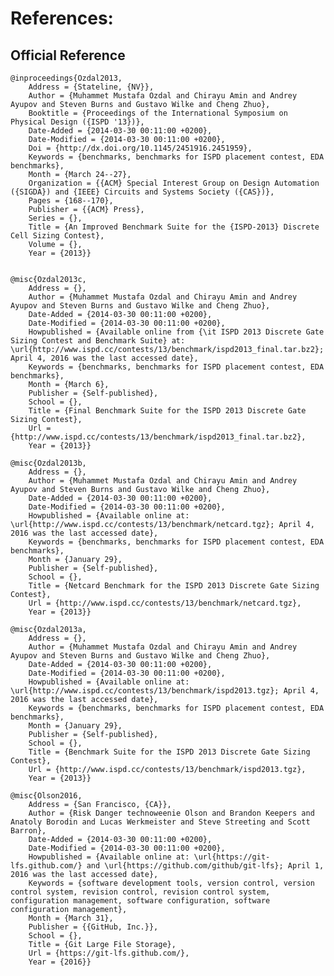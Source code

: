 # References:

## Official Reference

	@inproceedings{Ozdal2013,  
		Address = {Stateline, {NV}},  
		Author = {Muhammet Mustafa Ozdal and Chirayu Amin and Andrey Ayupov and Steven Burns and Gustavo Wilke and Cheng Zhuo},  
		Booktitle = {Proceedings of the International Symposium on Physical Design ({ISPD '13})},  
		Date-Added = {2014-03-30 00:11:00 +0200},  
		Date-Modified = {2014-03-30 00:11:00 +0200},  
		Doi = {http://dx.doi.org/10.1145/2451916.2451959},  
		Keywords = {benchmarks, benchmarks for ISPD placement contest, EDA benchmarks},  
		Month = {March 24--27},  
		Organization = {{ACM} Special Interest Group on Design Automation ({SIGDA}) and {IEEE} Circuits and Systems Society ({CAS})},  
		Pages = {168--170},  
		Publisher = {{ACM} Press},  
		Series = {},  
		Title = {An Improved Benchmark Suite for the {ISPD-2013} Discrete Cell Sizing Contest},  
		Volume = {},  
		Year = {2013}}  


	@misc{Ozdal2013c,  
		Address = {},  
		Author = {Muhammet Mustafa Ozdal and Chirayu Amin and Andrey Ayupov and Steven Burns and Gustavo Wilke and Cheng Zhuo},  
		Date-Added = {2014-03-30 00:11:00 +0200},  
		Date-Modified = {2014-03-30 00:11:00 +0200},  
		Howpublished = {Available online from {\it ISPD 2013 Discrete Gate Sizing Contest and Benchmark Suite} at: \url{http://www.ispd.cc/contests/13/benchmark/ispd2013_final.tar.bz2}; April 4, 2016 was the last accessed date},  
		Keywords = {benchmarks, benchmarks for ISPD placement contest, EDA benchmarks},  
		Month = {March 6},  
		Publisher = {Self-published},  
		School = {},  
		Title = {Final Benchmark Suite for the ISPD 2013 Discrete Gate Sizing Contest},  
		Url = {http://www.ispd.cc/contests/13/benchmark/ispd2013_final.tar.bz2},  
		Year = {2013}}  

	@misc{Ozdal2013b,  
		Address = {},  
		Author = {Muhammet Mustafa Ozdal and Chirayu Amin and Andrey Ayupov and Steven Burns and Gustavo Wilke and Cheng Zhuo},  
		Date-Added = {2014-03-30 00:11:00 +0200},  
		Date-Modified = {2014-03-30 00:11:00 +0200},  
		Howpublished = {Available online at: \url{http://www.ispd.cc/contests/13/benchmark/netcard.tgz}; April 4, 2016 was the last accessed date},  
		Keywords = {benchmarks, benchmarks for ISPD placement contest, EDA benchmarks},  
		Month = {January 29},  
		Publisher = {Self-published},  
		School = {},  
		Title = {Netcard Benchmark for the ISPD 2013 Discrete Gate Sizing Contest},  
		Url = {http://www.ispd.cc/contests/13/benchmark/netcard.tgz},  
		Year = {2013}}  

	@misc{Ozdal2013a,  
		Address = {},  
		Author = {Muhammet Mustafa Ozdal and Chirayu Amin and Andrey Ayupov and Steven Burns and Gustavo Wilke and Cheng Zhuo},  
		Date-Added = {2014-03-30 00:11:00 +0200},  
		Date-Modified = {2014-03-30 00:11:00 +0200},  
		Howpublished = {Available online at: \url{http://www.ispd.cc/contests/13/benchmark/ispd2013.tgz}; April 4, 2016 was the last accessed date},  
		Keywords = {benchmarks, benchmarks for ISPD placement contest, EDA benchmarks},  
		Month = {January 29},  
		Publisher = {Self-published},  
		School = {},  
		Title = {Benchmark Suite for the ISPD 2013 Discrete Gate Sizing Contest},  
		Url = {http://www.ispd.cc/contests/13/benchmark/ispd2013.tgz},  
		Year = {2013}}  

	@misc{Olson2016,  
		Address = {San Francisco, {CA}},  
		Author = {Risk Danger technoweenie Olson and Brandon Keepers and Anatoly Borodin and Lucas Werkmeister and Steve Streeting and Scott Barron},  
		Date-Added = {2014-03-30 00:11:00 +0200},  
		Date-Modified = {2014-03-30 00:11:00 +0200},  
		Howpublished = {Available online at: \url{https://git-lfs.github.com/} and \url{https://github.com/github/git-lfs}; April 1, 2016 was the last accessed date},  
		Keywords = {software development tools, version control, version control system, revision control, revision control system, configuration management, software configuration, software configuration management},  
		Month = {March 31},  
		Publisher = {{GitHub, Inc.}},  
		School = {},  
		Title = {Git Large File Storage},  
		Url = {https://git-lfs.github.com/},  
		Year = {2016}}  




















